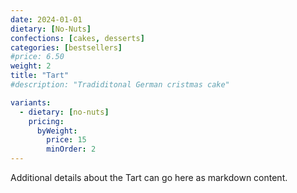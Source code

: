 ```yaml
---
date: 2024-01-01
dietary: [No-Nuts]
confections: [cakes, desserts]
categories: [bestsellers]
#price: 6.50
weight: 2
title: "Tart"
#description: "Tradiditonal German cristmas cake"

variants:
  - dietary: [no-nuts]
    pricing:
      byWeight:
        price: 15
        minOrder: 2
---
```


Additional details about the Tart can go here as markdown content.
